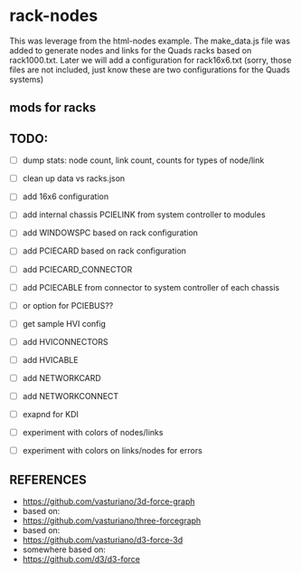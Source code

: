 # rack-nodes

This was leverage from the html-nodes example.  The make_data.js file
was added to generate nodes and links for the Quads racks based on rack1000.txt.  Later we will add a configuration for rack16x6.txt (sorry, those files are not included, just know these are two configurations for the Quads systems)

## mods for racks


## TODO:
- [ ] dump stats: node count, link count, counts for types of node/link
- [ ] clean up data vs racks.json
- [ ] add 16x6 configuration
- [ ] add internal chassis PCIELINK from system controller to modules
- [ ] add WINDOWSPC based on rack configuration
- [ ] add PCIECARD based on rack configuration
- [ ] add PCIECARD_CONNECTOR 
- [ ] add PCIECABLE from connector to system controller of each chassis
- [ ] or option for PCIEBUS??
- [ ] get sample HVI config
- [ ] add HVICONNECTORS
- [ ] add HVICABLE

- [ ] add NETWORKCARD 
- [ ] add NETWORKCONNECT
- [ ] exapnd for KDI 

- [ ] experiment with colors of nodes/links
- [ ] experiment with colors on links/nodes for errors



## REFERENCES
- https://github.com/vasturiano/3d-force-graph
- based on:
- https://github.com/vasturiano/three-forcegraph
- based on:
- https://github.com/vasturiano/d3-force-3d
- somewhere based on:
- https://github.com/d3/d3-force



